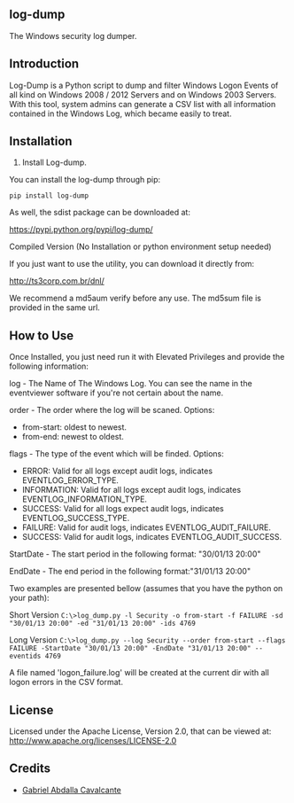 log-dump
--------

The Windows security log dumper.

Introduction
------------

Log-Dump is a Python script to dump and filter Windows Logon Events of all kind on Windows 2008 / 2012 Servers and on Windows 2003 Servers.
With this tool, system admins can generate a CSV list with all information contained in the Windows Log, which became easily to treat.

Installation
------------

1. Install Log-dump.

You can install the log-dump through pip:

`pip install log-dump`

As well, the sdist package can be downloaded at:

https://pypi.python.org/pypi/log-dump/

Compiled Version (No Installation or python environment setup needed)

If you just want to use the utility, you can download it directly from:

http://ts3corp.com.br/dnl/

We recommend a md5aum verify before any use. The md5sum file is provided in the same url.

How to Use
----------

Once Installed, you just need run it with Elevated Privileges and provide the following information:

log - The Name of The Windows Log. You can see the name in the eventviewer software if you're not certain about the name.

order - The order where the log will be scaned. Options:
 * from-start: oldest to newest.
 * from-end: newest to oldest.

flags - The type of the event which will be finded. Options:
 * ERROR: Valid for all logs except audit logs, indicates EVENTLOG_ERROR_TYPE.
 * INFORMATION: Valid for all logs except audit logs, indicates EVENTLOG_INFORMATION_TYPE.
 * SUCCESS: Valid for all logs expect audit logs, indicates EVENTLOG_SUCCESS_TYPE.
 * FAILURE: Valid for audit logs, indicates EVENTLOG_AUDIT_FAILURE.
 * SUCCESS: Valid for audit logs, indicates EVENTLOG_AUDIT_SUCCESS.

StartDate - The start period in the following format: "30/01/13 20:00"

EndDate - The end period in the following format:"31/01/13 20:00"

Two examples are presented bellow (assumes that you have the python on your path):

Short Version
`C:\>log_dump.py -l Security -o from-start -f FAILURE -sd "30/01/13 20:00" -ed "31/01/13 20:00" -ids 4769`

Long Version
`C:\>log_dump.py --log Security --order from-start --flags FAILURE -StartDate "30/01/13 20:00" -EndDate "31/01/13 20:00" --eventids 4769`


A file named 'logon_failure.log' will be created at the current dir with all logon errors in the CSV format.

License
-------

Licensed under the Apache License, Version 2.0, that can be viewed at:
  http://www.apache.org/licenses/LICENSE-2.0

Credits
-------
* [Gabriel Abdalla Cavalcante](https://github.com/gcavalcante8808)
